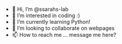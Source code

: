 - 👋 Hi, I’m @ssarahs-lab
- 👀 I’m interested in coding :) 
- 🌱 I’m currently learning Python!
- 💞️ I’m looking to collaborate on webpages
- 📫 How to reach me ... message me here?

<!---
ssarahs-lab/ssarahs-lab is a ✨ special ✨ repository because its `README.md` (this file) appears on your GitHub profile.
You can click the Preview link to take a look at your changes.
--->
